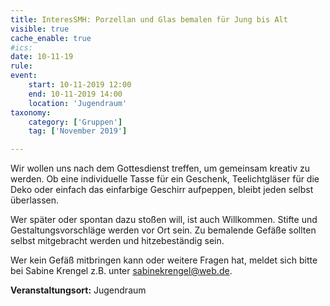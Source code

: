 ```yaml
---
title: InteresSMH: Porzellan und Glas bemalen für Jung bis Alt
visible: true
cache_enable: true
#ics: 
date: 10-11-19
rule: 
event:
	start: 10-11-2019 12:00
	end: 10-11-2019 14:00
	location: 'Jugendraum'
taxonomy:
	category: ['Gruppen']
	tag: ['November 2019']

---
```

Wir wollen uns nach dem Gottesdienst treffen, um gemeinsam kreativ zu werden. Ob eine individuelle Tasse für ein Geschenk, Teelichtgläser für die Deko oder einfach das einfarbige Geschirr aufpeppen, bleibt jeden selbst überlassen.



Wer später oder spontan dazu stoßen will, ist auch Willkommen. Stifte und Gestaltungsvorschläge werden vor Ort sein. Zu bemalende Gefäße sollten selbst mitgebracht werden und hitzebeständig sein.



Wer kein Gefäß mitbringen kann oder weitere Fragen hat, meldet sich bitte bei Sabine Krengel z.B. unter sabinekrengel@web.de.



**Veranstaltungsort:** Jugendraum

